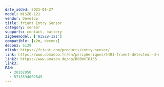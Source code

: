 ```yaml
---
date_added: 2021-01-27
model: WISZB-121
vendor: Develco
title: frient Entry Sensor
category: sensor
supports: contact, battery
zigbeemodel: ['WISZB-121']
compatible: [z2m, deconz]
deconz: 6139
mlink: https://frient.com/products/entry-sensor/
link: https://www.domadoo.fr/en/peripheriques/5401-frient-detecteur-d-ouverture-de-porte-ou-fenetre-zigbee-30-5713594002545.html
link2: https://www.amazon.de/dp/B08WXT6155
link3: 
EAN:
  - 20202050
  - 5713594002545
---
```


